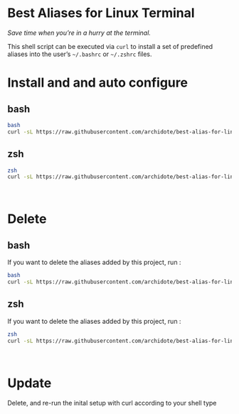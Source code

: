 # Best Aliases for Linux Terminal

*Save time when you’re in a hurry at the terminal.*

This shell script can be executed via `curl` to install a set of predefined aliases into the user’s `~/.bashrc` or `~/.zshrc` files.


# Install and and auto configure 

## bash

```bash
bash
curl -sL https://raw.githubusercontent.com/archidote/best-alias-for-linux-terminal/master/install.sh | bash -s bash
```
## zsh

```zsh
zsh
curl -sL https://raw.githubusercontent.com/archidote/best-alias-for-linux-terminal/master/install.sh | bash -s zsh
```
<br>

# Delete 

## bash
If you want to delete the aliases added by this project, run :

```bash
bash
curl -sL https://raw.githubusercontent.com/archidote/best-alias-for-linux-terminal/master/delete.sh | bash -s bash
```
## zsh

If you want to delete the aliases added by this project, run :

```zsh
zsh
curl -sL https://raw.githubusercontent.com/archidote/best-alias-for-linux-terminal/master/delete.sh | bash -s zsh
```

<br>

# Update 

Delete, and re-run the inital setup with curl according to your shell type
